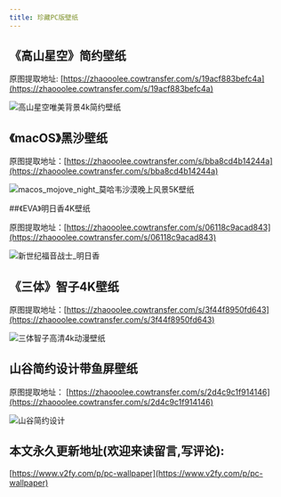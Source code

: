 ```yaml
---
title: 珍藏PC版壁纸
---
```


## 《高山星空》简约壁纸

原图提取地址: [https://zhaooolee.cowtransfer.com/s/19acf883befc4a](https://zhaooolee.cowtransfer.com/s/19acf883befc4a)

![高山星空唯美背景4k简约壁纸](https://www.v2fy.com/asset/0i/jikemiji/jikemiji-md/pc-wallpaper.assets/%E9%AB%98%E5%B1%B1%E6%98%9F%E7%A9%BA%E5%94%AF%E7%BE%8E%E8%83%8C%E6%99%AF4k%E7%AE%80%E7%BA%A6%E5%A3%81%E7%BA%B8.jpg)


## 《macOS》黑沙壁纸

原图提取地址：[https://zhaooolee.cowtransfer.com/s/bba8cd4b14244a](https://zhaooolee.cowtransfer.com/s/bba8cd4b14244a)

![macos_mojove_night_莫哈韦沙漠晚上风景5K壁纸](https://www.v2fy.com/asset/0i/jikemiji/jikemiji-md/pc-wallpaper.assets/macos_mojove_night_%E8%8E%AB%E5%93%88%E9%9F%A6%E6%B2%99%E6%BC%A0%E6%99%9A%E4%B8%8A%E9%A3%8E%E6%99%AF5K%E5%A3%81%E7%BA%B8.jpg)

##《EVA》明日香4K壁纸

原图提取地址：[https://zhaooolee.cowtransfer.com/s/06118c9acad843](https://zhaooolee.cowtransfer.com/s/06118c9acad843)



![新世纪福音战士_明日香](https://www.v2fy.com/asset/0i/jikemiji/jikemiji-md/pc-wallpaper.assets/%E6%96%B0%E4%B8%96%E7%BA%AA%E7%A6%8F%E9%9F%B3%E6%88%98%E5%A3%AB_%E6%98%8E%E6%97%A5%E9%A6%99.jpg)



## 《三体》智子4K壁纸

原图提取地址：[https://zhaooolee.cowtransfer.com/s/3f44f8950fd643](https://zhaooolee.cowtransfer.com/s/3f44f8950fd643)

![三体智子高清4k动漫壁纸](https://www.v2fy.com/asset/0i/jikemiji/jikemiji-md/pc-wallpaper.assets/%E4%B8%89%E4%BD%93%E6%99%BA%E5%AD%90%E9%AB%98%E6%B8%854k%E5%8A%A8%E6%BC%AB%E5%A3%81%E7%BA%B8.jpg)





## 山谷简约设计带鱼屏壁纸

原图提取地址： [https://zhaooolee.cowtransfer.com/s/2d4c9c1f914146](https://zhaooolee.cowtransfer.com/s/2d4c9c1f914146)

![山谷简约设计](https://www.v2fy.com/asset/0i/jikemiji/jikemiji-md/wallpaper.assets/%E5%B1%B1%E8%B0%B7%E7%AE%80%E7%BA%A6%E8%AE%BE%E8%AE%A1.jpg)







## 本文永久更新地址(欢迎来读留言,写评论):

[https://www.v2fy.com/p/pc-wallpaper](https://www.v2fy.com/p/pc-wallpaper)

